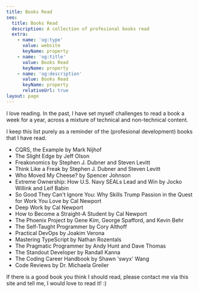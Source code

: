 ```yaml
---
title: Books Read
seo:
  title: Books Read
  description: A collection of profesional books read
  extra:
    - name: 'og:type'
      value: website
      keyName: property
    - name: 'og:title'
      value: Books Read
      keyName: property
    - name: 'og:description'
      value: Books Read
      keyName: property
      relativeUrl: true
layout: page
---
```


I love reading. In the past, I have set myself challenges to read a book a week for a year, across a mixture of technical and non-technical content.

I keep this list purely as a reminder of the (profesional development) books that I have read.

- CQRS, the Example by Mark Nijhof
- The Slight Edge by Jeff Olson
- Freakonomics by Stephen J. Dubner and Steven Levitt
- Think Like a Freak by Stephen J. Dubner and Steven Levitt
- Who Moved My Cheese? by Spencer Johnson
- Extreme Ownership: How U.S. Navy SEALs Lead and Win by Jocko Willink and Leif Babin
- So Good They Can't Ignore You: Why Skills Trump Passion in the Quest for Work You Love by Cal Newport
- Deep Work by Cal Newport
- How to Become a Straight-A Student by Cal Newport
- The Phoenix Project by Gene Kim, George Spafford, and Kevin Behr
- The Self‑Taught Programmer by Cory Althoff
- Practical DevOps by Joakim Verona
- Mastering TypeScript by Nathan Rozentals
- The Pragmatic Programmer by Andy Hunt and Dave Thomas
- The Standout Developer by Randall Kanna
- The Coding Career Handbook by Shawn 'swyx' Wang
- Code Reviews by Dr. Michaela Greiler

If there is a good book you think I should read, please contact me via this site and tell me, I would love to read it! :)